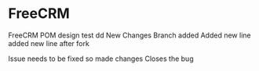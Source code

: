 # FreeCRM
FreeCRM POM design test dd
New Changes
Branch added
Added new line
added new line after fork

Issue needs to be fixed so made changes
Closes the bug

